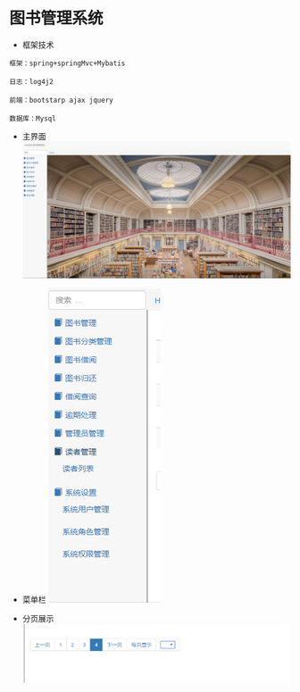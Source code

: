 # 图书管理系统
- 框架技术
```
框架：spring+springMvc+Mybatis

日志：log4j2

前端：bootstarp ajax jquery

数据库：Mysql
```
- 主界面
![```](https://github.com/longyt/StudySpace/blob/master/image/QQ%E6%88%AA%E5%9B%BE20180619174013.png)

- 菜单栏
![```](https://github.com/longyt/StudySpace/blob/master/image/QQ%E6%88%AA%E5%9B%BE20180619173929.png)

- 分页展示
![```](https://github.com/longyt/StudySpace/blob/master/image/QQ%E6%88%AA%E5%9B%BE20180619173857.png)
